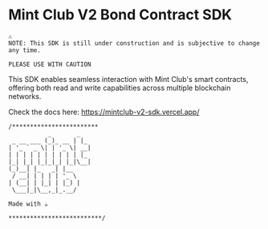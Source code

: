 # Mint Club V2 Bond Contract SDK

```
⚠️
NOTE: This SDK is still under construction and is subjective to change any time.

PLEASE USE WITH CAUTION
```

This SDK enables seamless interaction with Mint Club's smart contracts, offering both read and write capabilities across multiple blockchain networks.

Check the docs here: https://mintclub-v2-sdk.vercel.app/

```
/************************
           _       _
 _ __ ___ (_)_ __ | |_
| '_ ` _ \| | '_ \| __|
| | | | | | | | | | |_
|_| |_| |_|_|_| |_|\__|
(_)__| |_   _| |__
 / __| | | | | '_ \
| (__| | |_| | |_) |
 \___|_|\__,_|_.__/

Made with ☕

**************************/
```
